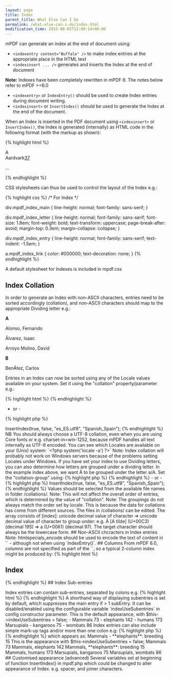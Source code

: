 ```yaml
---
layout: page
title: Index
parent_title: What Else Can I Do
permalink: /what-else-can-i-do/index.html
modification_time: 2015-08-05T12:00:14+00:00
---
```


mPDF can generate an index at the end of document using:

- `<indexentry content="Buffalo" />` to make index entries at the appropriate place in the HTML text
- `<indexinsert ... />` generates and inserts the Index at the end of document

<div class="alert alert-info" role="alert">
    <strong>Note:</strong> Indexes have been completely rewritten in mPDF 6. The notes below refer to mPDF >=6.0
</div>

- `<indexentry>` or `IndexEntry()` should be used to create Index entries during document writing.
- `<indexinsert>` or `InsertIndex()` should be used to generate the Index at the end of the document.

When an Index is inserted in the PDF document using `<indexinsert>` or `InsertIndex()`, the Index is generated
(internally) as HTML code in the following format (with the markup as shown):

{% highlight html %}
<div class="mpdf_index_main">

<div class="mpdf_index_letter">A</div>

<div class="mpdf_index_entry">Aardvark<a class="mpdf_index_link" href="#page37">37</a>

</div>

...

</div>
{% endhighlight %}

CSS stylesheets can thus be used to control the layout of the Index e.g.:

{% highlight css %}
/* For Index */

div.mpdf_index_main {
    line-height: normal;
    font-family: sans-serif;
}

div.mpdf_index_letter {
    line-height: normal;
    font-family: sans-serif;
    font-size: 1.8em;
    font-weight: bold;
    text-transform: uppercase;
    page-break-after: avoid;
    margin-top: 0.3em;
    margin-collapse: collapse;
}

div.mpdf_index_entry {
    line-height: normal;
    font-family: sans-serif;
    text-indent: -1.5em;
}

a.mpdf_index_link {
    color: #000000;
    text-decoration: none;
}
{% endhighlight %}

A default stylesheet for Indexes is included in <span class="filename">mpdf.css</span>

## Index Collation

In order to generate an Index with non-ASCII characters, entries need to be sorted accordingly (collation), and
non-ASCII characters should map to the appropriate Dividing letter e.g.:

**A**

Alonso, Fernando

Ãlvarez, Isaac

Arroyo Molino, David

**B**

BenÃtez, Carlos

Entries in an Index can now be sorted using any of the Locale values available on your system. Set it using the "collation" property/parameter e.g.:

{% highlight html %}
<indexinsert usedivletters="on" links="off" collation="es_ES.utf8" collation-group="Spanish_Spain" />
{% endhighlight %}

- or -

{% highlight php %}
<?php

$mpdf->InsertIndex(true, false, "es_ES.utf8", "Spanish_Spain");
{% endhighlight %}

NB You should always choose a UTF-8 collation, even when you are using Core fonts or e.g. charset-in=win-1252, because
mPDF handles all text internally as UTF-8 encoded.

You can see which Locales are available on your (Unix) system: `&lt;?php system('locale -a') ?&gt;`

Note: Index collation will probably not work on Windows servers because of the problems setting Locales under Windows.

If you have set your index to use Dividing letters, you can also determine how letters are grouped under a dividing
letter. In the example index above, we want Ã to be grouped under the letter a/A. Set the "collation-group" using:

{% highlight php %}
<indexinsert usedivletters="on" links="off" collation="es_ES.utf8" collation-group="Spanish_Spain" />
{% endhighlight %}

- or -

{% highlight php %}
<?php

$mpdf->InsertIndex(true, false, "es_ES.utf8", "Spanish_Spain");
{% endhighlight %}

Values should be selected from the available file names in folder /collations/.

Note: This will not affect the overall order of entries, which is determined by the value of "collation".

Note: The groupings do not always match the order set by locale. This is because the data for collations has come from
different sources. The files in /collations/ can be edited.

The array consists of [index]: unicode decimal value of character =&gt; unicode decimal value of character to group
under: e.g. Ã [A tilde] (U+00C3) (decimal 195) =&gt; a (U+0061) (decimal 97). The target character should always be
the lowercase form.

## Non-ASCII chcracters in Index entries

Note: htmlspecials_encode should be used to encode the text of content in `<indexentry>` - although not when using
`IndexEntry()`.

## Columns

From mPDF 6.0, columns are not specified as part of the `<indexinsert>`, so a typical 2-column index might be
produced by:

{% highlight html %}

<h2>Index</h2>

<columns column-count="2" column-gap="5" />

<indexinsert usedivletters="on" links="on" collation="en_US.utf8" collationgroup="English_United_States" />

<columns column-count="1" />
{% endhighlight %}

## Index Sub-entries

<p>Index entries can contain sub-entries, separated by colons e.g.

{% highlight html %}
<indexentry content="Mammals:elephants" />
{% endhighlight %}

A shorthand way of displaying subentries is set by default, which suppresses the main entry if &gt; 1 subEntry.
It can be disabled/enabled using the configurable variable `indexUseSubentries` in config constructor parameter.

This is the default appearance, with $this->indexUseSubentries = false; -

Mammals 73

- elephants 142

- humans 173

Marsupials

- kangaroos 75

- wombats 86

Index entries can also include simple mark-up tags and/or more than one colon e.g:

{% highlight php %}
<indexentry content="Mammals:&amp;lt;b&amp;gt;elephants&amp;lt;/b&amp;gt;: breeding" />
{% endhighlight %}

which appears as:

Mammals

- **elephants**: breeding 15

This is the appearance with $this->indexUseSubentries = false;

Mammals 73

Mammals, elephants 142

Mammals, **elephants**: breeding 15

Mammals, humans 173

Marsupials, kangaroos 75

Marsupials, wombats 86

## Customised appearance (advanced)

Several variables set at beginning of function InsertIndex() in mpdf.php which could be changed to alter appearance of
Index. e.g. spacer, and joiner characters.

